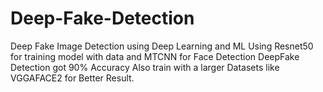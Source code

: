 # Deep-Fake-Detection
Deep Fake Image Detection using Deep Learning and ML
Using Resnet50 for training model with data and MTCNN for Face Detection
DeepFake Detection got 90% Accuracy
Also train with a larger Datasets like VGGAFACE2  for Better Result.
